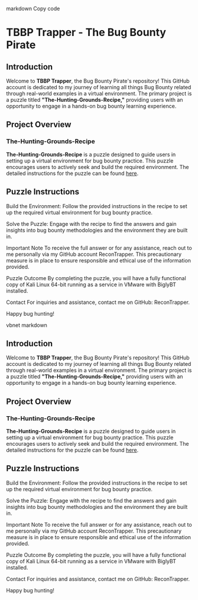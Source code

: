 markdown
Copy code
# TBBP Trapper - The Bug Bounty Pirate

## Introduction

Welcome to **TBBP Trapper**, the Bug Bounty Pirate's repository! This GitHub account is dedicated to my journey of learning all things Bug Bounty related through real-world examples in a virtual environment. The primary project is a puzzle titled **"The-Hunting-Grounds-Recipe,"** providing users with an opportunity to engage in a hands-on bug bounty learning experience.

## Project Overview

### The-Hunting-Grounds-Recipe

**The-Hunting-Grounds-Recipe** is a puzzle designed to guide users in setting up a virtual environment for bug bounty practice. This puzzle encourages users to actively seek and build the required environment. The detailed instructions for the puzzle can be found [here](https://github.com/your-username/TBBP-Trapper/The-Hunting-Grounds-Recipe).

## Puzzle Instructions


Build the Environment: Follow the provided instructions in the recipe to set up the required virtual environment for bug bounty practice.

Solve the Puzzle: Engage with the recipe to find the answers and gain insights into bug bounty methodologies and the environment they are built in.

Important Note
To receive the full answer or for any assistance, reach out to me personally via my GitHub account ReconTrapper. This precautionary measure is in place to ensure responsible and ethical use of the information provided.

Puzzle Outcome
By completing the puzzle, you will have a fully functional copy of Kali Linux 64-bit running as a service in VMware with BiglyBT installed.

Contact
For inquiries and assistance, contact me on GitHub: ReconTrapper.

Happy bug hunting!

vbnet
markdown
## Introduction

Welcome to **TBBP Trapper**, the Bug Bounty Pirate's repository! This GitHub account is dedicated to my journey of learning all things Bug Bounty related through real-world examples in a virtual environment. The primary project is a puzzle titled **"The-Hunting-Grounds-Recipe,"** providing users with an opportunity to engage in a hands-on bug bounty learning experience.

## Project Overview

### The-Hunting-Grounds-Recipe

**The-Hunting-Grounds-Recipe** is a puzzle designed to guide users in setting up a virtual environment for bug bounty practice. This puzzle encourages users to actively seek and build the required environment. The detailed instructions for the puzzle can be found [here](https://github.com/your-username/TBBP-Trapper/The-Hunting-Grounds-Recipe).

## Puzzle Instructions

Build the Environment: Follow the provided instructions in the recipe to set up the required virtual environment for bug bounty practice.

Solve the Puzzle: Engage with the recipe to find the answers and gain insights into bug bounty methodologies and the environment they are built in.

Important Note
To receive the full answer or for any assistance, reach out to me personally via my GitHub account ReconTrapper. This precautionary measure is in place to ensure responsible and ethical use of the information provided.

Puzzle Outcome
By completing the puzzle, you will have a fully functional copy of Kali Linux 64-bit running as a service in VMware with BiglyBT installed.

Contact
For inquiries and assistance, contact me on GitHub: ReconTrapper.

Happy bug hunting!
